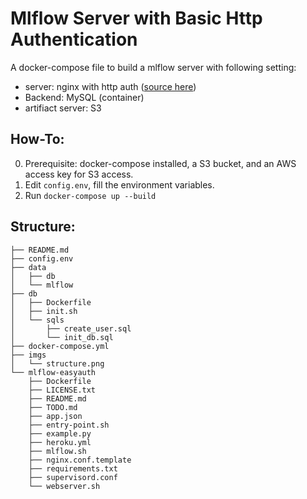 # Mlflow Server with Basic Http Authentication  

A docker-compose file to build a mlflow server with following setting:   

* server: nginx with http auth ([source here](https://github.com/soundsensing/mlflow-easyauth))  
* Backend: MySQL (container)  
* artifiact server: S3  

## How-To:  
0. Prerequisite: docker-compose installed, a S3 bucket, and an AWS access key for S3 access.  
1. Edit `config.env`, fill the environment variables.  
2. Run `docker-compose up --build`  


## Structure:  

```
├── README.md
├── config.env
├── data
│   ├── db
│   └── mlflow
├── db
│   ├── Dockerfile
│   ├── init.sh
│   └── sqls
│       ├── create_user.sql
│       └── init_db.sql
├── docker-compose.yml
├── imgs
│   └── structure.png
└── mlflow-easyauth
    ├── Dockerfile
    ├── LICENSE.txt
    ├── README.md
    ├── TODO.md
    ├── app.json
    ├── entry-point.sh
    ├── example.py
    ├── heroku.yml
    ├── mlflow.sh
    ├── nginx.conf.template
    ├── requirements.txt
    ├── supervisord.conf
    └── webserver.sh
```